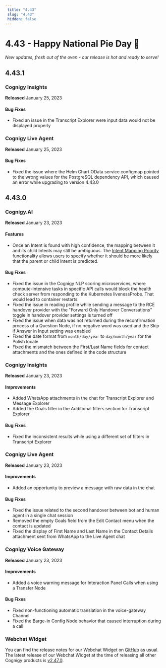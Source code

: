 ```yaml
---
 title: "4.43" 
 slug: "4.43" 
 hidden: false 
---
```

# 4.43 - Happy National Pie Day 🥧

*New updates, fresh out of the oven - our release is hot and ready to serve!*

## 4.43.1

### Cognigy Insights

**Released** January 25, 2023

#### Bug Fixes
- Fixed an issue in the Transcript Explorer were input data would not be displayed properly

### Cognigy Live Agent
**Released** January 25, 2023

#### Bug Fixes
- Fixed the issue where the Helm Chart OData service configmap pointed to the wrong values for the PostgreSQL dependency API, which caused an error while upgrading to version 4.43.0

## 4.43.0

### Cognigy.AI

**Released** January 23, 2023

#### Features

- Once an Intent is found with high confidence, the mapping between it and its child Intents may still be ambiguous. The [Intent Mapping Priority](../ai/empower/nlu/intents/intent-mapping-priority.md) functionality allows users to specify whether it should be more likely that the parent or child Intent is predicted.

#### Bug Fixes

- Fixed the issue in the Cognigy NLP scoring microservices, where compute-intensive tasks in specific API calls would block the health check server from responding to the Kubernetes livenessProbe. That would lead to container restarts 
- Fixed the issue in reading profile while sending a message to the RCE handover provider with the "Forward Only Handover Conversations" toggle in handover provider settings is turned off 
- Fixed the issue when data was not returned during the reconfirmation process of a Question Node, if no negative word was used and the Skip if Answer in Input setting was enabled 
- Fixed the date format from `month/day/year` to `day/month/year` for the Polish locale
- Fixed the mismatch between the First/Last Name fields for contact attachments and the ones defined in the code structure

### Cognigy Insights

**Released** January 23, 2023

#### Improvements

- Added WhatsApp attachments in the chat for Transcript Explorer and Message Explorer 
- Added the Goals filter in the Additional filters section for Transcript Explorer
  
#### Bug Fixes

- Fixed the inconsistent results while using a different set of filters in Transcript Explorer 

### Cognigy Live Agent

**Released** January 23, 2023

#### Improvements

- Added an opportunity to preview a message with raw data in the chat

#### Bug Fixes

- Fixed the issue related to the second handover between bot and human agent in a single chat session
- Removed the empty Goals field from the Edit Contact menu when the contact is updated 
- Fixed the display of First Name and Last Name in the Contact Details attachment sent from WhatsApp to the Live Agent chat 

### Cognigy Voice Gateway

**Released** January 23, 2023

#### Improvements

- Added a voice warning message for Interaction Panel Calls when using a Transfer Node

#### Bug Fixes

- Fixed non-functioning automatic translation in the voice-gateway Channel 
- Fixed the Barge-in Config Node behavior that caused interruption during a call

### Webchat Widget

You can find the release notes for our Webchat Widget on [GitHub](https://github.com/Cognigy/WebchatWidget/releases) as usual. The latest release of our Webchat Widget at the time of releasing all other Cognigy products is [v2.47.0](https://github.com/Cognigy/WebchatWidget/releases/tag/v2.47.0).